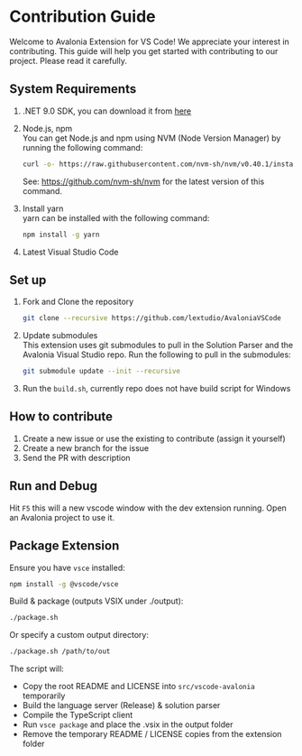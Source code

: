 # Contribution Guide

Welcome to Avalonia Extension for VS Code! We appreciate your interest in contributing. This guide will help you get started with contributing to our project. Please read it carefully.

## System Requirements

1. .NET 9.0 SDK, you can download it from [here](https://dotnet.microsoft.com/download)
2. Node.js, npm  
   You can get Node.js and npm using NVM (Node Version Manager) by running the following command:

    ```bash
    curl -o- https://raw.githubusercontent.com/nvm-sh/nvm/v0.40.1/install.sh | bash
    ```

   See: https://github.com/nvm-sh/nvm for the latest version of this command.

3. Install yarn  
   yarn can be installed with the following command:

    ```bash
    npm install -g yarn
    ```

4. Latest Visual Studio Code

## Set up

1. Fork and Clone the repository

    ```bash
    git clone --recursive https://github.com/lextudio/AvaloniaVSCode
    ```

2. Update submodules  
This extension uses git submodules to pull in the Solution Parser and the Avalonia Visual Studio repo. Run the following to pull in the submodules:

    ``` bash
    git submodule update --init --recursive
    ```

3. Run the `build.sh`, currently repo does not have build script for Windows

## How to contribute

1. Create a new issue or use the existing to contribute (assign it yourself)
2. Create a new branch for the issue
3. Send the PR with description

## Run and Debug

Hit `F5` this will a new vscode window with the dev extension running. Open an Avalonia project to use it.

## Package Extension

Ensure you have `vsce` installed:

```bash
npm install -g @vscode/vsce
```

Build & package (outputs VSIX under ./output):

```bash
./package.sh
```

Or specify a custom output directory:

```bash
./package.sh /path/to/out
```

The script will:

- Copy the root README and LICENSE into `src/vscode-avalonia` temporarily
- Build the language server (Release) & solution parser
- Compile the TypeScript client
- Run `vsce package` and place the .vsix in the output folder
- Remove the temporary README / LICENSE copies from the extension folder
